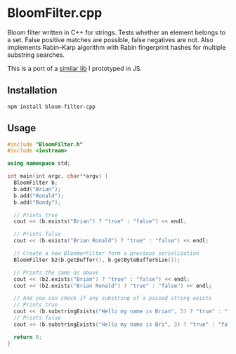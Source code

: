 # BloomFilter.cpp
Bloom filter written in C++ for strings. Tests whether an element belongs to a set. False positive matches are possible, false negatives are not. Also implements Rabin–Karp algorithm with Rabin fingerprint hashes for multiple substring searches.

This is a port of a [similar lib](https://github.com/bbondy/bloom-filter-js) I prototyped in JS.

## Installation

```
npm install bloom-filter-cpp
```

## Usage

```c++
#include "BloomFilter.h"
#include <iostream>

using namespace std;

int main(int argc, char**argv) {
  BloomFilter b;
  b.add("Brian");
  b.add("Ronald");
  b.add("Bondy");

  // Prints true
  cout << (b.exists("Brian") ? "true" : "false") << endl;

  // Prints false
  cout << (b.exists("Brian Ronald") ? "true" : "false") << endl;

  // Create a new BloomerFilter form a previous serialization
  BloomFilter b2(b.getBuffer(), b.getByteBufferSize());

  // Prints the same as above
  cout << (b2.exists("Brian") ? "true" : "false") << endl;
  cout << (b2.exists("Brian Ronald") ? "true" : "false") << endl;

  // And you can check if any substring of a passed string exists
  // Prints true
  cout << (b.substringExists("Hello my name is Brian", 5) ? "true" : "false") << endl;
  // Prints false
  cout << (b.substringExists("Hello my name is Bri", 3) ? "true" : "false") << endl;

  return 0;
}
```
